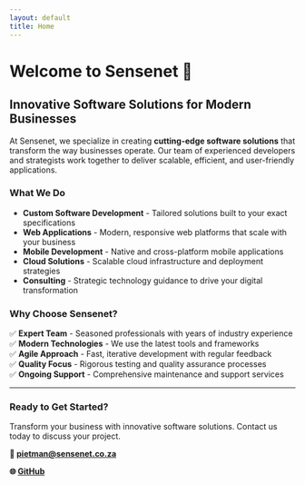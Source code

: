 ```yaml
---
layout: default
title: Home
---
```


# Welcome to Sensenet 🚀

## Innovative Software Solutions for Modern Businesses

At Sensenet, we specialize in creating **cutting-edge software solutions** that transform the way businesses operate. Our team of experienced developers and strategists work together to deliver scalable, efficient, and user-friendly applications.

### What We Do

- **Custom Software Development** - Tailored solutions built to your exact specifications
- **Web Applications** - Modern, responsive web platforms that scale with your business
- **Mobile Development** - Native and cross-platform mobile applications
- **Cloud Solutions** - Scalable cloud infrastructure and deployment strategies
- **Consulting** - Strategic technology guidance to drive your digital transformation

### Why Choose Sensenet?

✅ **Expert Team** - Seasoned professionals with years of industry experience  
✅ **Modern Technologies** - We use the latest tools and frameworks  
✅ **Agile Approach** - Fast, iterative development with regular feedback  
✅ **Quality Focus** - Rigorous testing and quality assurance processes  
✅ **Ongoing Support** - Comprehensive maintenance and support services  

---

### Ready to Get Started?

Transform your business with innovative software solutions. Contact us today to discuss your project.

**📧 [pietman@sensenet.co.za](mailto:pietman@sensenet.co.za)**

**🌐 [GitHub](https://github.com/sensenetza)**
